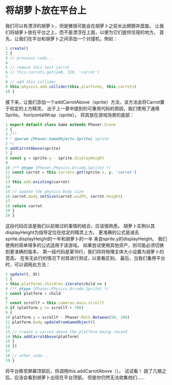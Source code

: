 # 将胡萝卜放在平台上

我们可以有漂浮的胡萝卜，但是猪很可能会在胡萝卜之前长出翅膀并盘旋。 让我们将胡萝卜放在平台之上，而不是漂浮在上面，以便为它们提供住宿的地方。
首先，让我们在平台和胡萝卜之间添加一个对撞机，例如：

```javascript
1 create()
2 {
3 // previous code...
4
5 // remove this test carrot
6 // this.carrots.get(240, 320, 'carrot')
7
8 // add this collider
9 this.physics.add.collider(this.platforms, this.carrots)
10 }
```

接下来，让我们添加一个addCarrotAbove（sprite）方法，该方法会将Carrot置于给定的上方精灵。
出于上一章中提到的可重用代码的原因，我们使用了通用Sprite。
horizontalWrap（sprite）。
将其放在游戏场景的底部：

```javascript
1 export default class Game extends Phaser.Scene
2 {
3 /**
4 * @param {Phaser.GameObjects.Sprite} sprite
5 */
6 addCarrotAbove(sprite)
7 {
8 const y = sprite.y - sprite.displayHeight
9
10 /** @type {Phaser.Physics.Arcade.Sprite} */
11 const carrot = this.carrots.get(sprite.x, y, 'carrot')
12
13 this.add.existing(carrot)
14
15 // update the physics body size
16 carrot.body.setSize(carrot.width, carrot.height)
17
18 return carrot
19 }
20 }
```

这段代码应该是我们以前做过的事情的结合，应该很熟悉。
胡萝卜实例以其displayHeight为指导定位在给定的精灵上方。
更准确的公式是减去sprite.displayHeight的一半和胡萝卜的一半
来自sprite.y的displayHeight。
我们使用的简单得多的公式适用于该游戏。 如果尝试使用其他资产，则可能必须切换到更准确的版本。
第一段代码是第16行，我们将将物理主体大小设置为胡萝卜的宽高。
在有无此行的情况下对其进行测试，以查看区别。 最后，当我们重用平台时，可以调用此方法：

```javascript
1 update(t, dt)
2 {
3 this.platforms.children.iterate(child => {
4 /** @type {Phaser.Physics.Arcade.Sprite} */
5 const platform = child
6
7 const scrollY = this.cameras.main.scrollY
8 if (platform.y >= scrollY + 700)
9 {
10 platform.y = scrollY - Phaser.Math.Between(50, 100)
11 platform.body.updateFromGameObject()
12
13 // create a carrot above the platform being reused
14 this.addCarrotAbove(platform)
15 }
16 })
17
18 // other code...
19 }
```

将平台移至屏幕顶部后，将调用this.addCarrotAbove（）。
试试看！ 跳了几根之后，应该会看到胡萝卜出现在平台顶部。
但是你仍然无法收集他们……
